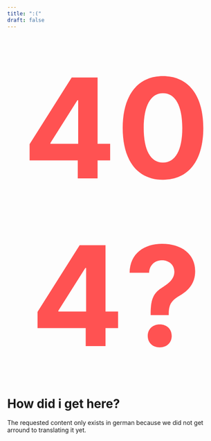 ```yaml
---
title: ":("
draft: false
---
```

<h1 style="font-size:20rem;text-align:center;color:#ff5252;margin:2rem">404?</h1>


# How did i get here?
The requested content only exists in german because we did not get arround to translating it yet.